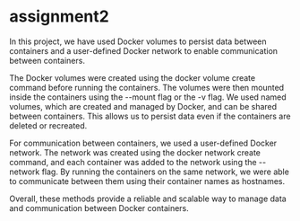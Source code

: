 # assignment2
In this project, we have used Docker volumes to persist data between containers and a user-defined Docker network to enable communication between containers.

The Docker volumes were created using the docker volume create command before running the containers. The volumes were then mounted inside the containers using the --mount flag or the -v flag. We used named volumes, which are created and managed by Docker, and can be shared between containers. This allows us to persist data even if the containers are deleted or recreated.

For communication between containers, we used a user-defined Docker network. The network was created using the docker network create command, and each container was added to the network using the --network flag. By running the containers on the same network, we were able to communicate between them using their container names as hostnames.

Overall, these methods provide a reliable and scalable way to manage data and communication between Docker containers.



